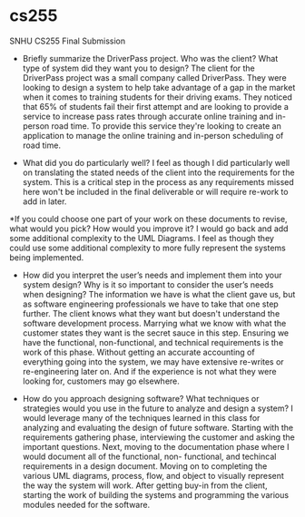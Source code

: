 # cs255
SNHU CS255 Final Submission
* Briefly summarize the DriverPass project. Who was the client? What type of system did they want you to design?
  The client for the DriverPass project was a small company called DriverPass.   They were looking to design a system to help take advantage of a gap in the market when    it comes to training students for their driving exams.  They noticed that 65% of students fail their first attempt and are looking to provide a service to increase     pass rates through accurate online training and in-person road time.  To provide this service they're looking to create an application to manage the online training      and in-person scheduling of road time.

* What did you do particularly well?
  I feel as though I did particularly well on translating the stated needs of the client into the requirements for the system.   This is a critical step in the process     as any requirements missed here won't be included in the final deliverable or will require re-work to add in later.

*If you could choose one part of your work on these documents to revise, what would you pick? How would you improve it?
  I would go back and add some additional complexity to the UML Diagrams.  I feel as though they could use some additional complexity to more fully represent the systems   being implemented.

* How did you interpret the user’s needs and implement them into your system design? Why is it so important to consider the user’s needs when designing?
  The information we have is what the client gave us, but as software engineering professionals we have to take that one step further.  The client knows what they want     but doesn't understand the software development process.   Marrying what we know with what the customer states they want is the secret sauce in this step.   Ensuring     we have the functional, non-functional, and technical requirements is the work of this phase.   Without getting an accurate accounting of everything going into the       system, we may have extensive re-writes or re-engineering later on.   And if the experience is not what they were looking for, customers may go elsewhere.

* How do you approach designing software? What techniques or strategies would you use in the future to analyze and design a system?
  I would leverage many of the techniques learned in this class for analyzing and evaluating the design of future software.   Starting with the requirements gathering     phase, interviewing the customer and asking the important questions.   Next, moving to the documentation phase where I would document all of the functional, non-         functional, and techincal requirements in a design document.   Moving on to completing the various UML diagrams, process, flow, and object to visually represent the     way the system will work.   After getting buy-in from the client, starting the work of building the systems and programming the various modules needed for the           software.
